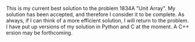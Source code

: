 This is my current best solution to the problem 1834A "Unit Array". My solution has been accepted, and therefore I consider it to be complete. As always, if I can think of a more efficient solution, I will return to the problem. I have put up versions of my solution in Python and C at the moment. A C++ ersion may be forthcoming.